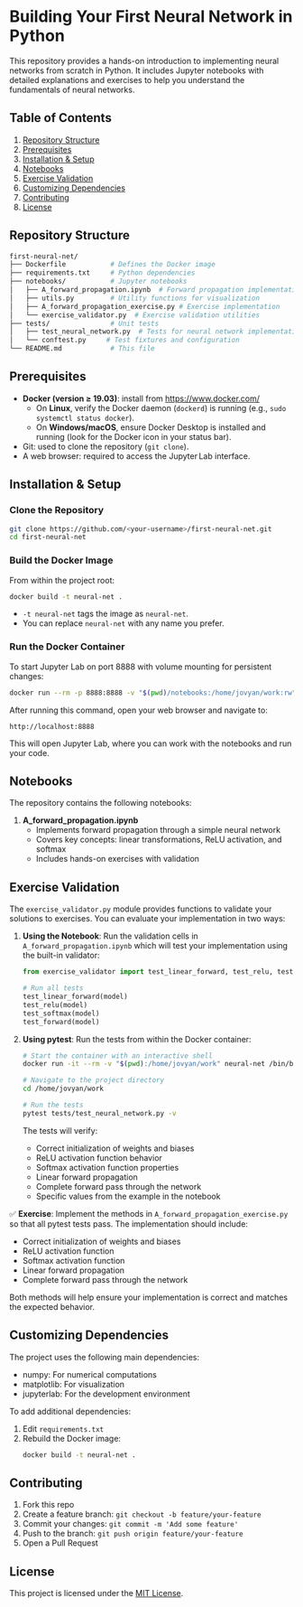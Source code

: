 # Building Your First Neural Network in Python

This repository provides a hands-on introduction to implementing neural networks from scratch in Python. It includes Jupyter notebooks with detailed explanations and exercises to help you understand the fundamentals of neural networks.

## Table of Contents

1. [Repository Structure](#repository-structure)
2. [Prerequisites](#prerequisites)
3. [Installation & Setup](#installation--setup)
4. [Notebooks](#notebooks)
5. [Exercise Validation](#exercise-validation)
6. [Customizing Dependencies](#customizing-dependencies)
7. [Contributing](#contributing)
8. [License](#license)

## Repository Structure

```bash
first-neural-net/
├── Dockerfile           # Defines the Docker image
├── requirements.txt     # Python dependencies
├── notebooks/           # Jupyter notebooks
│   ├── A_forward_propagation.ipynb  # Forward propagation implementation
│   ├── utils.py         # Utility functions for visualization
│   ├── A_forward_propagation_exercise.py # Exercise implementation
│   └── exercise_validator.py  # Exercise validation utilities
├── tests/               # Unit tests
│   ├── test_neural_network.py  # Tests for neural network implementation
│   └── conftest.py     # Test fixtures and configuration
└── README.md            # This file
```

## Prerequisites

- **Docker (version ≥ 19.03)**: install from https://www.docker.com/
  - On **Linux**, verify the Docker daemon (`dockerd`) is running (e.g., `sudo systemctl status docker`).
  - On **Windows/macOS**, ensure Docker Desktop is installed and running (look for the Docker icon in your status bar).
- Git: used to clone the repository (`git clone`).
- A web browser: required to access the Jupyter Lab interface.

## Installation & Setup

### Clone the Repository

```bash
git clone https://github.com/<your-username>/first-neural-net.git
cd first-neural-net
```

### Build the Docker Image

From within the project root:

```bash
docker build -t neural-net .
```

- `-t neural-net` tags the image as `neural-net`.
- You can replace `neural-net` with any name you prefer.

### Run the Docker Container

To start Jupyter Lab on port 8888 with volume mounting for persistent changes:

```bash
docker run --rm -p 8888:8888 -v "$(pwd)/notebooks:/home/jovyan/work:rw" neural-net
```

After running this command, open your web browser and navigate to:
```
http://localhost:8888
```

This will open Jupyter Lab, where you can work with the notebooks and run your code.

## Notebooks

The repository contains the following notebooks:

1. **A_forward_propagation.ipynb**
   - Implements forward propagation through a simple neural network
   - Covers key concepts: linear transformations, ReLU activation, and softmax
   - Includes hands-on exercises with validation

## Exercise Validation

The `exercise_validator.py` module provides functions to validate your solutions to exercises. You can evaluate your implementation in two ways:

1. **Using the Notebook**:
   Run the validation cells in `A_forward_propagation.ipynb` which will test your implementation using the built-in validator:
   ```python
   from exercise_validator import test_linear_forward, test_relu, test_softmax, test_forward
   
   # Run all tests
   test_linear_forward(model)
   test_relu(model)
   test_softmax(model)
   test_forward(model)
   ```

2. **Using pytest**:
   Run the tests from within the Docker container:
   ```bash
   # Start the container with an interactive shell
   docker run -it --rm -v "$(pwd):/home/jovyan/work" neural-net /bin/bash
   
   # Navigate to the project directory
   cd /home/jovyan/work
   
   # Run the tests
   pytest tests/test_neural_network.py -v
   ```
   
   The tests will verify:
   - Correct initialization of weights and biases
   - ReLU activation function behavior
   - Softmax activation function properties
   - Linear forward propagation
   - Complete forward pass through the network
   - Specific values from the example in the notebook

✅ **Exercise**: Implement the methods in `A_forward_propagation_exercise.py` so that all pytest tests pass. The implementation should include:
- Correct initialization of weights and biases
- ReLU activation function
- Softmax activation function
- Linear forward propagation
- Complete forward pass through the network

Both methods will help ensure your implementation is correct and matches the expected behavior.

## Customizing Dependencies

The project uses the following main dependencies:
- numpy: For numerical computations
- matplotlib: For visualization
- jupyterlab: For the development environment

To add additional dependencies:
1. Edit `requirements.txt`
2. Rebuild the Docker image:
   ```bash
   docker build -t neural-net .
   ```

## Contributing

1. Fork this repo
2. Create a feature branch: `git checkout -b feature/your-feature`
3. Commit your changes: `git commit -m 'Add some feature'`
4. Push to the branch: `git push origin feature/your-feature`
5. Open a Pull Request

## License

This project is licensed under the [MIT License](https://opensource.org/licenses/MIT).
